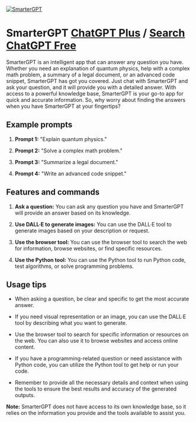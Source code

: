 
[![SmarterGPT](https://files.oaiusercontent.com/file-bAqcFbsk3fy7XCc8T9QGmS4x?se=2123-10-16T22%3A29%3A43Z&sp=r&sv=2021-08-06&sr=b&rscc=max-age%3D31536000%2C%20immutable&rscd=attachment%3B%20filename%3D925ae0c3-322a-4092-bc06-20dba70bfeea.png&sig=G6IzsBghbVyTbht89VueVzwq8Yt%2BAoVp3G9RCHbRwlI%3D)](https://chat.openai.com/g/g-RvgKu5rbu-smartergpt)

# SmarterGPT [ChatGPT Plus](https://chat.openai.com/g/g-RvgKu5rbu-smartergpt) / [Search ChatGPT Free](https://gptcall.net/index.html#/?search=SmarterGPT)

SmarterGPT is an intelligent app that can answer any question you have. Whether you need an explanation of quantum physics, help with a complex math problem, a summary of a legal document, or an advanced code snippet, SmarterGPT has got you covered. Just chat with SmarterGPT and ask your question, and it will provide you with a detailed answer. With access to a powerful knowledge base, SmarterGPT is your go-to app for quick and accurate information. So, why worry about finding the answers when you have SmarterGPT at your fingertips?

## Example prompts

1. **Prompt 1:** "Explain quantum physics."

2. **Prompt 2:** "Solve a complex math problem."

3. **Prompt 3:** "Summarize a legal document."

4. **Prompt 4:** "Write an advanced code snippet."

## Features and commands

1. **Ask a question:** You can ask any question you have and SmarterGPT will provide an answer based on its knowledge.

2. **Use DALL·E to generate images:** You can use the DALL·E tool to generate images based on your description or request.

3. **Use the browser tool:** You can use the browser tool to search the web for information, browse websites, or find specific resources.

4. **Use the Python tool:** You can use the Python tool to run Python code, test algorithms, or solve programming problems.

## Usage tips

- When asking a question, be clear and specific to get the most accurate answer.

- If you need visual representation or an image, you can use the DALL·E tool by describing what you want to generate.

- Use the browser tool to search for specific information or resources on the web. You can also use it to browse websites and access online content.

- If you have a programming-related question or need assistance with Python code, you can utilize the Python tool to get help or run your code.

- Remember to provide all the necessary details and context when using the tools to ensure the best results and accuracy of the generated outputs.

**Note:** SmarterGPT does not have access to its own knowledge base, so it relies on the information you provide and the tools available to assist you.


